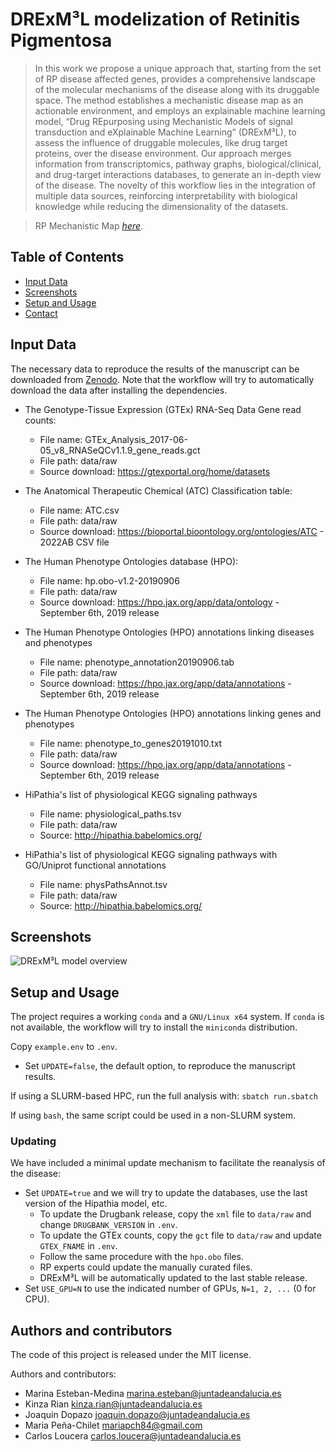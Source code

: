 # DRExM³L modelization of Retinitis Pigmentosa
> In this work we propose a unique approach that, starting from the set of RP disease affected genes, provides a comprehensive landscape of the molecular mechanisms of the disease along with its druggable space. The method establishes a mechanistic disease map as an actionable environment, and employs an explainable machine learning model, “Drug REpurposing using Mechanistic Models of signal transduction and eXplainable Machine Learning” (DRExM³L), to assess the influence of druggable molecules, like drug target proteins, over the disease environment. Our approach merges information from transcriptomics, pathway graphs, biological/clinical, and drug-target interactions databases, to generate an in-depth view of the disease. The novelty of this workflow lies in the integration of multiple data sources, reinforcing interpretability with biological knowledge while reducing the dimensionality of the datasets.

> RP Mechanistic Map [_here_](http://hipathia.babelomics.org/RP_Mechanistic_Map/).

## Table of Contents
* [Input Data](#input-data)
* [Screenshots](#screenshots)
* [Setup and Usage](#usage)
* [Contact](#contact)

## Input Data

The necessary data to reproduce the results of the manuscript can be downloaded from [Zenodo](https://zenodo.org/record/7969017). Note that the workflow will try to automatically download the data after installing the dependencies.

- The Genotype-Tissue Expression (GTEx) RNA-Seq Data Gene read counts:
  - File name: GTEx_Analysis_2017-06-05_v8_RNASeQCv1.1.9_gene_reads.gct
  - File path: data/raw
  - Source download: https://gtexportal.org/home/datasets

- The Anatomical Therapeutic Chemical (ATC) Classification table:
  - File name: ATC.csv
  - File path: data/raw
  - Source download: https://bioportal.bioontology.org/ontologies/ATC - 2022AB CSV file

- The Human Phenotype Ontologies database (HPO):
  - File name: hp.obo-v1.2-20190906
  - File path: data/raw
  - Source download: https://hpo.jax.org/app/data/ontology - September 6th, 2019 release

- The Human Phenotype Ontologies (HPO) annotations linking diseases and phenotypes
  - File name: phenotype_annotation20190906.tab
  - File path: data/raw
  - Source download: https://hpo.jax.org/app/data/annotations - September 6th, 2019 release

- The Human Phenotype Ontologies (HPO) annotations linking genes and phenotypes
  - File name: phenotype_to_genes20191010.txt
  - File path: data/raw
  - Source download: https://hpo.jax.org/app/data/annotations - September 6th, 2019 release

- HiPathia's list of physiological KEGG signaling pathways
  - File name: physiological_paths.tsv
  - File path: data/raw
  - Source: http://hipathia.babelomics.org/
  
- HiPathia's list of physiological KEGG signaling pathways with GO/Uniprot functional annotations 
  - File name: physPathsAnnot.tsv
  - File path: data/raw
  - Source: http://hipathia.babelomics.org/

## Screenshots
![DRExM³L model overview](./img/V4_graphical_abstract_RP_2023_rounded-Page-3.drawio.png)


## Setup and Usage
The project requires a working `conda` and a `GNU/Linux x64` system. If `conda` is not available,
 the workflow will try to install the `miniconda` distribution.

Copy `example.env` to `.env`.

- Set `UPDATE=false`, the default option, to reproduce the manuscript results.

If using a SLURM-based HPC, run the full analysis with:
`sbatch run.sbatch`

If using `bash`, the same script could be used in a non-SLURM system.

### Updating

We have included a minimal update mechanism to facilitate the reanalysis of the disease:
 
- Set `UPDATE=true` and we will try to update the databases, use the last version of the Hipathia model, etc.
  - To update the Drugbank release, copy the `xml` file to `data/raw` and change `DRUGBANK_VERSION` in `.env`.
  - To update the GTEx counts, copy the `gct` file to `data/raw` and update `GTEX_FNAME` in `.env`.
  - Follow the same procedure with the `hpo.obo` files.
  - RP experts could update the manually curated files.
  - DRExM³L will be automatically updated to the last stable release.
- Set `USE_GPU=N` to use the indicated number of GPUs, `N=1, 2, ...` (0 for CPU).

## Authors and contributors

The code of this project is released under the MIT license.

Authors and contributors:

- Marina Esteban-Medina <marina.esteban@juntadeandalucia.es>
- Kinza Rian <kinza.rian@juntadeandalucia.es>
- Joaquin Dopazo <joaquin.dopazo@juntadeandalucia.es>
- Maria Peña-Chilet <mariapch84@gmail.com>
- Carlos Loucera <carlos.loucera@juntadeandalucia.es>
